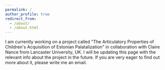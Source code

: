 ```yaml
---
permalink: /
author_profile: true
redirect_from: 
  - /about/
  - /about.html
---
```


I am currently working on a project called "The Articulatory Properties of Children's Acquisition of Estonian Palatalization" in collaboration with Claire Nance from Lancaster University, UK. I will be updating this page with the relevant info about the project in the future. If you are very eager to find out more about it, please write me an email.
